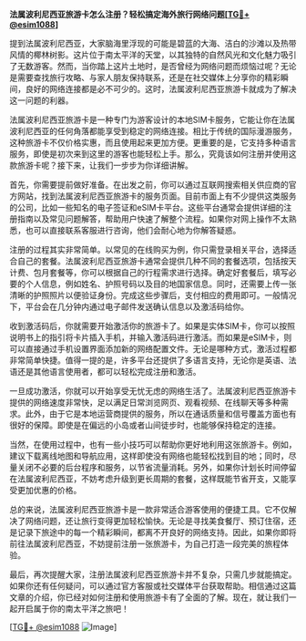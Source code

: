**法属波利尼西亚旅游卡怎么注册？轻松搞定海外旅行网络问题[[TG💪+ @esim1088](https://t.me/s/esim1088)]**

提到法属波利尼西亚，大家脑海里浮现的可能是碧蓝的大海、洁白的沙滩以及热带风情的椰林树影。这片位于南太平洋的天堂，以其独特的自然风光和文化魅力吸引了无数游客。然而，当你踏上这片土地时，是否曾经为网络问题而烦恼过呢？无论是需要查找旅行攻略、与家人朋友保持联系，还是在社交媒体上分享你的精彩瞬间，良好的网络连接都是必不可少的。这时，法属波利尼西亚旅游卡就成为了解决这一问题的利器。

法属波利尼西亚旅游卡是一种专门为游客设计的本地SIM卡服务，它能让你在法属波利尼西亚的任何角落都能享受到稳定的网络连接。相比于传统的国际漫游服务，这种旅游卡不仅价格实惠，而且使用起来更加方便。更重要的是，它支持多种语言服务，即使是初次来到这里的游客也能轻松上手。那么，究竟该如何注册并使用这款旅游卡呢？接下来，让我们一步步为你详细讲解。

首先，你需要提前做好准备。在出发之前，你可以通过互联网搜索相关供应商的官方网站，找到法属波利尼西亚旅游卡的服务页面。目前市面上有不少提供这类服务的公司，比如一些知名的电子签证和eSIM卡平台。这些平台通常会提供详细的注册指南以及常见问题解答，帮助用户快速了解整个流程。如果你对网上操作不太熟悉，也可以直接联系客服进行咨询，他们会耐心地为你解答疑惑。

注册的过程其实非常简单。以常见的在线购买为例，你只需登录相关平台，选择适合自己的套餐。法属波利尼西亚旅游卡通常会提供几种不同的套餐选项，包括按天计费、包月套餐等，你可以根据自己的行程需求进行选择。确定好套餐后，填写必要的个人信息，例如姓名、护照号码以及目的地国家信息。同时，还需要上传一张清晰的护照照片以便验证身份。完成这些步骤后，支付相应的费用即可。一般情况下，平台会在几分钟内通过电子邮件发送确认信息以及激活码给你。

收到激活码后，你就需要开始激活你的旅游卡了。如果是实体SIM卡，你可以按照说明书上的指引将卡片插入手机，并输入激活码进行激活。而如果是eSIM卡，则可以直接通过手机设置界面添加新的网络配置文件。无论是哪种方式，激活过程都非常简单快捷。值得一提的是，许多平台还提供了多语言支持，无论你是英语、法语还是其他语言使用者，都可以轻松完成注册和激活。

一旦成功激活，你就可以开始享受无忧无虑的网络生活了。法属波利尼西亚旅游卡提供的网络速度非常快，足以满足日常浏览网页、观看视频、在线聊天等多种需求。此外，由于它是本地运营商提供的服务，所以在通话质量和信号覆盖方面也有很好的保障。即使是在偏远的小岛或者山间徒步时，也能够保持稳定的连接。

当然，在使用过程中，也有一些小技巧可以帮助你更好地利用这张旅游卡。例如，建议下载离线地图和导航应用，这样即使没有网络也能轻松找到目的地；同时，尽量关闭不必要的后台程序和服务，以节省流量消耗。另外，如果你计划长时间停留在法属波利尼西亚，不妨考虑升级到更长周期的套餐，这样既能节省开支，又能享受更加优惠的价格。

总的来说，法属波利尼西亚旅游卡是一款非常适合游客使用的便捷工具。它不仅解决了网络问题，还让旅行变得更加轻松愉快。无论是寻找美食餐厅、预订住宿，还是记录下旅途中的每一个精彩瞬间，都离不开良好的网络支持。因此，如果你即将前往法属波利尼西亚，不妨提前注册一张旅游卡，为自己打造一段完美的旅程体验。

最后，再次提醒大家，注册法属波利尼西亚旅游卡并不复杂，只需几步就能搞定。如果你还有任何疑问，可以通过官方客服或社交媒体平台获取帮助。相信通过这篇文章的介绍，你已经对如何注册和使用旅游卡有了全面的了解。现在，就让我们一起开启属于你的南太平洋之旅吧！

[[TG💪+ @esim1088](https://t.me/s/esim1088) ![Image](https://i.postimg.cc/4NQfJmqS/Snipaste-2025-05-13-00-14-12.png)]